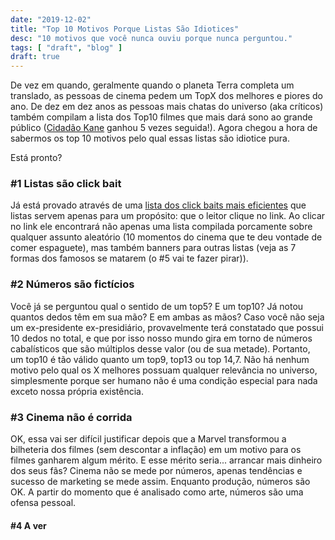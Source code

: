 ```yaml
---
date: "2019-12-02"
title: "Top 10 Motivos Porque Listas São Idiotices"
desc: "10 motivos que você nunca ouviu porque nunca perguntou."
tags: [ "draft", "blog" ]
draft: true
---
```

De vez em quando, geralmente quando o planeta Terra completa um translado, as pessoas de cinema pedem um TopX dos melhores e piores do ano. De dez em dez anos as pessoas mais chatas do universo (aka críticos) também compilam a lista dos Top10 filmes que mais dará sono ao grande público ([Cidadão Kane](/cidadao-kane) ganhou 5 vezes seguida!). Agora chegou a hora de sabermos os top 10 motivos pelo qual essas listas são idiotice pura.

Está pronto?

### #1 Listas são click bait

Já está provado através de uma [lista dos click baits mais eficientes](https://medium.com/zerone-magazine/you-wont-believe-how-these-9-shocking-clickbaits-work-number-8-is-a-killer-4cb2ceded8b6) que listas servem apenas para um propósito: que o leitor clique no link. Ao clicar no link ele encontrará não apenas uma lista compilada porcamente sobre qualquer assunto aleatório (10 momentos do cinema que te deu vontade de comer espaguete), mas também banners para outras listas (veja as 7 formas dos famosos se matarem (o #5 vai te fazer pirar)).

### #2 Números são fictícios

Você já se perguntou qual o sentido de um top5? E um top10? Já notou quantos dedos têm em sua mão? E em ambas as mãos? Caso você não seja um ex-presidente ex-presidiário, provavelmente terá constatado que possui 10 dedos no total, e que por isso nosso mundo gira em torno de números cabalísticos que são múltiplos desse valor (ou de sua metade). Portanto, um top10 é tão válido quanto um top9, top13 ou top 14,7. Não há nenhum motivo pelo qual os X melhores possuam qualquer relevância no universo, simplesmente porque ser humano não é uma condição especial para nada exceto nossa própria existência.

### #3 Cinema não é corrida

OK, essa vai ser difícil justificar depois que a Marvel transformou a bilheteria dos filmes (sem descontar a inflação) em um motivo para os filmes ganharem algum mérito. E esse mérito seria... arrancar mais dinheiro dos seus fãs? Cinema não se mede por números, apenas tendências e sucesso de marketing se mede assim. Enquanto produção, números são OK. A partir do momento que é analisado como arte, números são uma ofensa pessoal.

#### #4 A ver
